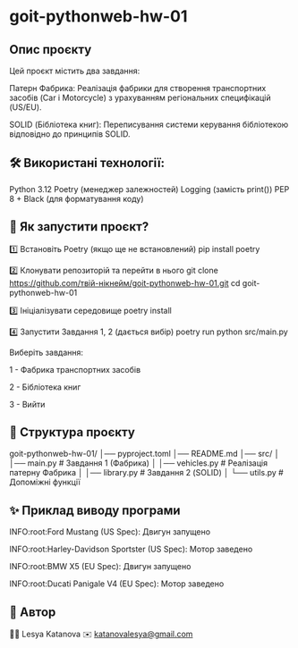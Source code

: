 # goit-pythonweb-hw-01

## Опис проєкту

Цей проєкт містить два завдання:

Патерн Фабрика: Реалізація фабрики для створення транспортних засобів (Car і Motorcycle) з урахуванням регіональних специфікацій (US/EU).

SOLID (Бібліотека книг): Переписування системи керування бібліотекою відповідно до принципів SOLID.

## 🛠️ Використані технології:

Python 3.12
Poetry (менеджер залежностей)
Logging (замість print())
PEP 8 + Black (для форматування коду)

## 🔧 Як запустити проєкт?

1️⃣ Встановіть Poetry (якщо ще не встановлений)
pip install poetry

2️⃣ Клонувати репозиторій та перейти в нього
git clone https://github.com/твій-нікнейм/goit-pythonweb-hw-01.git
cd goit-pythonweb-hw-01

3️⃣ Ініціалізувати середовище
poetry install

4️⃣ Запустити Завдання 1, 2 (дається вибір)
poetry run python src/main.py

Виберіть завдання:

1 - Фабрика транспортних засобів

2 - Бібліотека книг

3 - Вийти

## 📂 Структура проєкту

goit-pythonweb-hw-01/
│── pyproject.toml
│── README.md
│── src/
│   │── main.py            # Завдання 1 (Фабрика)
│   │── vehicles.py        # Реалізація патерну Фабрика
│   │── library.py         # Завдання 2 (SOLID)
│   └── utils.py           # Допоміжні функції

## ✨ Приклад виводу програми

INFO:root:Ford Mustang (US Spec): Двигун запущено

INFO:root:Harley-Davidson Sportster (US Spec): Мотор заведено

INFO:root:BMW X5 (EU Spec): Двигун запущено

INFO:root:Ducati Panigale V4 (EU Spec): Мотор заведено

## 📝 Автор

👩‍💻 Lesya Katanova
✉️ katanovalesya@gmail.com